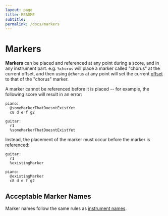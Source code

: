 ---layout: pagetitle: READMEsubtitle: permalink: /docs/markers---# Markers**Markers** can be placed and referenced at any point during a score, and in any instrument part. e.g. `%chorus` will place a marker called "chorus" at the current offset, and then using `@chorus` at any point will set the current [offset](offset.md) to that of the "chorus" marker.A marker cannot be referenced before it is placed -- for example, the following score will result in an error:```piano:  @someMarkerThatDoesntExistYet  c8 d e f g2guitar:  r1  %someMarkerThatDoesntExistYet```Instead, the placement of the marker must occur before the marker is referenced:```guitar:  r1  %existingMarkerpiano:  @existingMarker  c8 d e f g2```## Acceptable Marker NamesMarker names follow the same rules as [instrument names](scores-and-parts.md#acceptable-names).